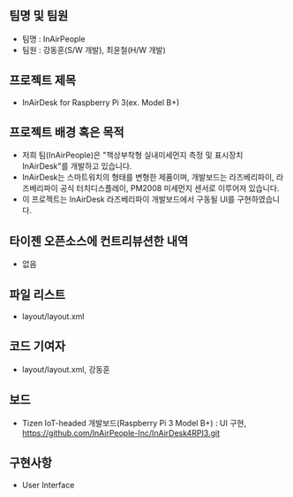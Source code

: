 ## 팀명 및 팀원
* 팀명 : InAirPeople
* 팀원 : 강동훈(S/W 개발), 최윤철(H/W 개발)

## 프로젝트 제목
* InAirDesk for Raspberry Pi 3(ex. Model B+)

## 프로젝트 배경 혹은 목적
* 저희 팀(InAirPeople)은 "책상부착형 실내미세먼지 측정 및 표시장치 InAirDesk"를 개발하고 있습니다.
* InAirDesk는 스마트워치의 형태를 변형한 제품이며, 개발보드는 라즈베리파이, 라즈베리파이 공식 터치디스플레이, PM2008 미세먼지 센서로 이루어져 있습니다.
* 이 프로젝트는 InAirDesk 라즈베리파이 개발보드에서 구동될 UI를 구현하였습니다.

## 타이젠 오픈소스에 컨트리뷰션한 내역
* 없음

## 파일 리스트
* layout/layout.xml

## 코드 기여자
* layout/layout.xml, 강동훈

## 보드
* Tizen IoT-headed 개발보드(Raspberry Pi 3 Model B+) : UI 구현, https://github.com/InAirPeople-Inc/InAirDesk4RPI3.git

## 구현사항
* User Interface
  
